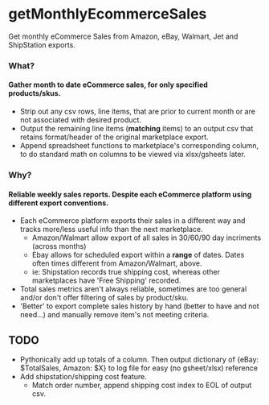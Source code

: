 # getMonthlyEcommerceSales
Get monthly eCommerce Sales from Amazon, eBay, Walmart, Jet and ShipStation exports.

### What?
#### Gather month to date eCommerce sales, for only specified products/skus.
* Strip out any csv rows, line items, that are prior to current month or are not associated with desired product.
* Output the remaining line items (**matching** items) to an output csv that retains format/header of the original marketplace export.
* Append spreadsheet functions to marketplace's corresponding column, to do standard math on columns to be viewed via xlsx/gsheets later.

### Why?
#### Reliable weekly sales reports. Despite each eCommerce platform using different export conventions.
* Each eCommerce platform exports their sales in a different way and tracks more/less useful info than the next marketplace.
    - Amazon/Walmart allow export of all sales in 30/60/90 day incriments (across months)
    - Ebay allows for scheduled export within a **range** of dates. Dates often times different from Amazon/Walmart, above.
    - ie: Shipstation records true shipping cost, whereas other marketplaces have 'Free Shipping' recorded.
* Total sales metrics aren't always reliable, sometimes are too general and/or don't offer filtering of sales by product/sku.
* 'Better' to export complete sales history by hand (better to have and not need...) and manually remove item's not meeting criteria.

## TODO
* Pythonically add up totals of a column. Then output dictionary of {eBay: $TotalSales, Amazon: $X} to log file for easy (no gsheet/xlsx) reference
* Add shipstation/shipping cost feature.
  * Match order number, append shipping cost index to EOL of output csv.
